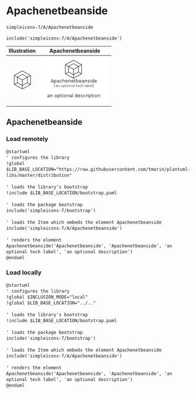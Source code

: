 # Apachenetbeanside


```text
simpleicons-7/A/Apachenetbeanside
```

```text
include('simpleicons-7/A/Apachenetbeanside')
```



| Illustration | Apachenetbeanside |
| :---: | :---: |
| ![illustration for Illustration](../../simpleicons-7/A/Apachenetbeanside.png) | ![illustration for Apachenetbeanside](../../simpleicons-7/A/Apachenetbeanside.Local.png) |




## Apachenetbeanside

### Load remotely
```plantuml
@startuml
' configures the library
!global $LIB_BASE_LOCATION="https://raw.githubusercontent.com/tmorin/plantuml-libs/master/distribution"

' loads the library's bootstrap
!include $LIB_BASE_LOCATION/bootstrap.puml

' loads the package bootstrap
include('simpleicons-7/bootstrap')

' loads the Item which embeds the element Apachenetbeanside
include('simpleicons-7/A/Apachenetbeanside')

' renders the element
Apachenetbeanside('Apachenetbeanside', 'Apachenetbeanside', 'an optional tech label', 'an optional description')
@enduml
```

### Load locally
```plantuml
@startuml
' configures the library
!global $INCLUSION_MODE="local"
!global $LIB_BASE_LOCATION="../.."

' loads the library's bootstrap
!include $LIB_BASE_LOCATION/bootstrap.puml

' loads the package bootstrap
include('simpleicons-7/bootstrap')

' loads the Item which embeds the element Apachenetbeanside
include('simpleicons-7/A/Apachenetbeanside')

' renders the element
Apachenetbeanside('Apachenetbeanside', 'Apachenetbeanside', 'an optional tech label', 'an optional description')
@enduml
```

